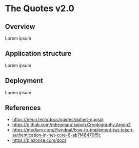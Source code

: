 # The Quotes v2.0
## Overview
Lorem ipsum
## Application structure
Lorem ipsum
## Deployment
Lorem ipsum
## References
- https://neon.tech/docs/guides/dotnet-npgsql
- https://github.com/mheyman/Isopoh.Cryptography.Argon2
- https://medium.com/@vndpal/how-to-implement-jwt-token-authentication-in-net-core-6-ab7f48470f5c
- https://blazorise.com/docs